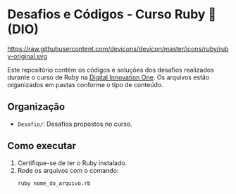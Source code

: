 # **Desafios e Códigos - Curso Ruby 💎 (DIO)**
https://raw.githubusercontent.com/devicons/devicon/master/icons/ruby/ruby-original.svg

Este repositório contém os códigos e soluções dos desafios realizados durante o curso de Ruby na [Digital Innovation One](https://www.dio.me/). Os arquivos estão organizados em pastas conforme o tipo de conteúdo.

## **Organização**
- `Desafio/`: Desafios propostos no curso.
  
## **Como executar**
1. Certifique-se de ter o Ruby instalado.
2. Rode os arquivos com o comando:
   ```bash
   ruby nome_do_arquivo.rb
   ```

